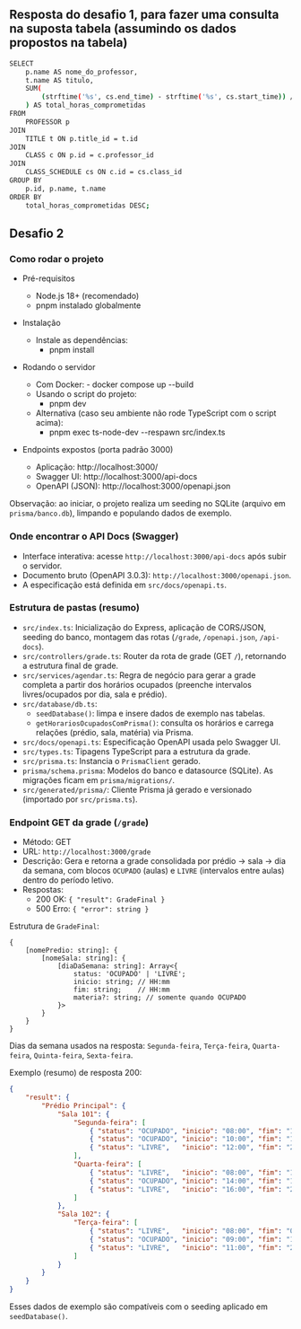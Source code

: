 ## Resposta do desafio 1, para fazer uma consulta na suposta tabela (assumindo os dados propostos na tabela)
```bash
SELECT
    p.name AS nome_do_professor,
    t.name AS titulo,
    SUM(
        (strftime('%s', cs.end_time) - strftime('%s', cs.start_time)) / 3600.0
    ) AS total_horas_comprometidas
FROM
    PROFESSOR p
JOIN
    TITLE t ON p.title_id = t.id
JOIN
    CLASS c ON p.id = c.professor_id
JOIN
    CLASS_SCHEDULE cs ON c.id = cs.class_id
GROUP BY
    p.id, p.name, t.name
ORDER BY
    total_horas_comprometidas DESC;
```


## Desafio 2

### Como rodar o projeto

- Pré-requisitos
    - Node.js 18+ (recomendado)
    - pnpm instalado globalmente

- Instalação
    - Instale as dependências:
        - pnpm install
- Rodando o servidor
	- Com Docker:
		  - docker compose up --build
    - Usando o script do projeto:
        - pnpm dev
    - Alternativa (caso seu ambiente não rode TypeScript com o script acima):
        - pnpm exec ts-node-dev --respawn src/index.ts

- Endpoints expostos (porta padrão 3000)
    - Aplicação: http://localhost:3000/
    - Swagger UI: http://localhost:3000/api-docs
    - OpenAPI (JSON): http://localhost:3000/openapi.json

Observação: ao iniciar, o projeto realiza um seeding no SQLite (arquivo em `prisma/banco.db`), limpando e populando dados de exemplo.

### Onde encontrar o API Docs (Swagger)

- Interface interativa: acesse `http://localhost:3000/api-docs` após subir o servidor.
- Documento bruto (OpenAPI 3.0.3): `http://localhost:3000/openapi.json`.
- A especificação está definida em `src/docs/openapi.ts`.

### Estrutura de pastas (resumo)

- `src/index.ts`: Inicialização do Express, aplicação de CORS/JSON, seeding do banco, montagem das rotas (`/grade`, `/openapi.json`, `/api-docs`).
- `src/controllers/grade.ts`: Router da rota de grade (GET `/`), retornando a estrutura final de grade.
- `src/services/agendar.ts`: Regra de negócio para gerar a grade completa a partir dos horários ocupados (preenche intervalos livres/ocupados por dia, sala e prédio).
- `src/database/db.ts`:
    - `seedDatabase()`: limpa e insere dados de exemplo nas tabelas.
    - `getHorariosOcupadosComPrisma()`: consulta os horários e carrega relações (prédio, sala, matéria) via Prisma.
- `src/docs/openapi.ts`: Especificação OpenAPI usada pelo Swagger UI.
- `src/types.ts`: Tipagens TypeScript para a estrutura da grade.
- `src/prisma.ts`: Instancia o `PrismaClient` gerado.
- `prisma/schema.prisma`: Modelos do banco e datasource (SQLite). As migrações ficam em `prisma/migrations/`.
- `src/generated/prisma/`: Cliente Prisma já gerado e versionado (importado por `src/prisma.ts`).

### Endpoint GET da grade (`/grade`)

- Método: GET
- URL: `http://localhost:3000/grade`
- Descrição: Gera e retorna a grade consolidada por prédio → sala → dia da semana, com blocos `OCUPADO` (aulas) e `LIVRE` (intervalos entre aulas) dentro do período letivo.
- Respostas:
    - 200 OK: `{ "result": GradeFinal }`
    - 500 Erro: `{ "error": string }`

Estrutura de `GradeFinal`:

```
{
    [nomePredio: string]: {
        [nomeSala: string]: {
            [diaDaSemana: string]: Array<{
                status: 'OCUPADO' | 'LIVRE';
                inicio: string; // HH:mm
                fim: string;    // HH:mm
                materia?: string; // somente quando OCUPADO
            }>
        }
    }
}
```

Dias da semana usados na resposta: `Segunda-feira`, `Terça-feira`, `Quarta-feira`, `Quinta-feira`, `Sexta-feira`.

Exemplo (resumo) de resposta 200:

```json
{
    "result": {
        "Prédio Principal": {
            "Sala 101": {
                "Segunda-feira": [
                    { "status": "OCUPADO", "inicio": "08:00", "fim": "10:00", "materia": "Cálculo com Geometria Analítica" },
                    { "status": "OCUPADO", "inicio": "10:00", "fim": "12:00", "materia": "Comunicação e Expressão" },
                    { "status": "LIVRE",   "inicio": "12:00", "fim": "22:00" }
                ],
                "Quarta-feira": [
                    { "status": "LIVRE",   "inicio": "08:00", "fim": "14:00" },
                    { "status": "OCUPADO", "inicio": "14:00", "fim": "16:00", "materia": "Cálculo com Geometria Analítica" },
                    { "status": "LIVRE",   "inicio": "16:00", "fim": "22:00" }
                ]
            },
            "Sala 102": {
                "Terça-feira": [
                    { "status": "LIVRE",   "inicio": "08:00", "fim": "09:00" },
                    { "status": "OCUPADO", "inicio": "09:00", "fim": "11:00", "materia": "Comunicação e Expressão" },
                    { "status": "LIVRE",   "inicio": "11:00", "fim": "22:00" }
                ]
            }
        }
    }
}
```

Esses dados de exemplo são compatíveis com o seeding aplicado em `seedDatabase()`.
